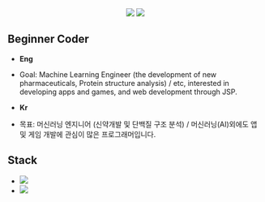 <div align=center>
     <a href="https://hits.seeyoufarm.com"><img src="https://hits.seeyoufarm.com/api/count/incr/badge.svg?url=https%3A%2F%2Fgithub.com%2FDaeSeokSong&count_bg=%2379C83D&title_bg=%23555555&icon=&icon_color=%23E7E7E7&title=hits&edge_flat=false"/></a>
     <img src="https://img.shields.io/github/followers/DaeSeokSong?style=social">
</div>

## Beginner Coder
- <strong>Eng</strong>
- Goal: Machine Learning Engineer (the development of new pharmaceuticals, Protein structure analysis) / etc, interested in developing apps and games, and web development through JSP.

- <strong>Kr</strong>
- 목표: 머신러닝 엔지니어 (신약개발 및 단백질 구조 분석) / 머신러닝(AI)외에도 앱 및 게임 개발에 관심이 많은 프로그래머입니다.

## Stack
- <img src="http://img.shields.io/badge/-Python-3572A5?style=flat&link=#">
- <img src="http://img.shields.io/badge/-Java-b07219?style=flat&link=#">
